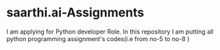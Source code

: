 # saarthi.ai-Assignments
I am applying for Python developer Role.
In this repository I am putting all python programming assignment's codes(i.e from no-5 to no-8 )

